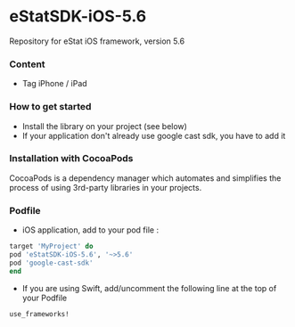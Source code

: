 # eStatSDK-iOS-5.6
Repository for eStat iOS framework, version 5.6

### Content
* Tag iPhone / iPad

### How to get started
- Install the library on your project (see below)
- If your application don't already use google cast sdk, you have to add it

### Installation with CocoaPods

CocoaPods is a dependency manager which automates and simplifies the process of using 3rd-party libraries in your projects.

### Podfile

- iOS application, add to your pod file : 

```ruby
target 'MyProject' do
pod 'eStatSDK-iOS-5.6', '~>5.6'
pod 'google-cast-sdk'
end
```

- If you are using Swift, add/uncomment the following line at the top of your Podfile

```ruby
use_frameworks!
```
 
